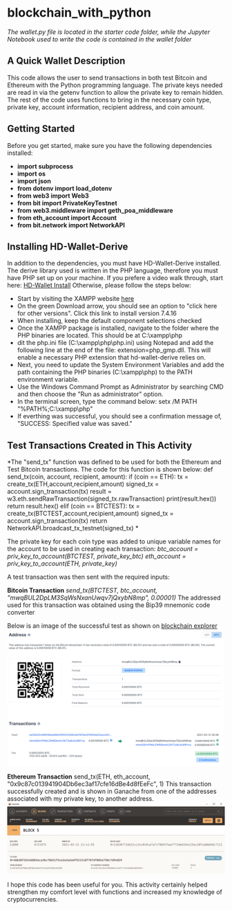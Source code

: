 # blockchain_with_python

*The wallet.py file is located in the starter code folder, while the Jupyter Notebook used to write the code is contained in the wallet folder*

## A Quick Wallet Description ##

This code allows the user to send transactions in both test Bitcoin and Ethereum with the Python programming language. The private keys needed are read in via the getenv function to allow the private key to remain hidden. The rest of the code uses functions to bring in the necessary coin type, private key, account information, recipient address, and coin amount. 

## Getting Started ##

Before you get started, make sure you have the following dependencies installed:
- **import subprocess**
- **import os**
- **import json**
- **from dotenv import load_dotenv**
- **from web3 import Web3**
- **from bit import PrivateKeyTestnet**
- **from web3.middleware import geth_poa_middleware**
- **from eth_account import Account**
- **from bit.network import NetworkAPI**

## Installing HD-Wallet-Derive ##

In addition to the dependencies, you must have HD-Wallet-Derive installed. The derive library used is written in the PHP language, therefore you must have PHP set up on your machine. 
If you prefere a video walk through, start here: [HD-Wallet Install](https://youtu.be/IvcZZaIEL_4) 
Otherwise, please follow the steps below:
- Start by visiting the XAMPP website [here](https://www.apachefriends.org/index.html)
- On the green Download arrow, you should see an option to "click here for other versions". Click this link to install version 7.4.16
- When installing, keep the default component selections checked
- Once the XAMPP package is installed, navigate to the folder where the PHP binaries are located. This should be at C:\xampp\php
- dit the php.ini file (C:\xampp\php\php.ini) using Notepad and add the following line at the end of the file: extension=php_gmp.dll. This will enable a necessary PHP extension that hd-wallet-derive relies on.
- Next, you need to update the System Environment Variables and add the path containing the PHP binaries (C:\xampp\php) to the PATH environment variable.
- Use the Windows Command Prompt as Administrator by searching CMD and then choose the "Run as administrator" option.
- In the terminal screen, type the command below:
setx /M PATH "%PATH%;C:\xampp\php"
- If everthing was successful, you should see a confirmation message of, "SUCCESS: Specified value was saved."

## Test Transactions Created in This Activity ##

*The "send_tx" function was defined to be used for both the Ethereum and Test Bitcoin transactions. The code for this function is shown below:
def send_tx(coin, account, recipient, amount):
    if (coin == ETH):
        tx = create_tx(ETH,account,recipient,amount)
        signed_tx = account.sign_transaction(tx)
        result = w3.eth.sendRawTransaction(signed_tx.rawTransaction)
        print(result.hex())
        return result.hex()
    elif (coin == BTCTEST):
        tx = create_tx(BTCTEST,account,recipient,amount)
        signed_tx = account.sign_transaction(tx)
        return NetworkAPI.broadcast_tx_testnet(signed_tx) *
        
The private key for each coin type was added to unique variable names for the account to be used in creating each transaction:
*btc_account = priv_key_to_account(BTCTEST, private_key_btc)*
*eth_account = priv_key_to_account(ETH, private_key)*
 
A test transaction was then sent with the required inputs:
 
**Bitcoin Transaction**
*send_tx(BTCTEST, btc_account, "mwqBUL2DpLM3SqWsNxanUwqv7jQxybN8mp", 0.00001)*
The addressed used for this transaction was obtained using the Bip39 mnemonic code converter

Below is an image of the successful test as shown on [blockchain explorer](https://www.blockchain.com/btc-testnet/address/mwqBUL2DpLM3SqWsNxanUwqv7jQxybN8mp)
![](https://github.com/alexgwise/blockchain_with_python/blob/main/Images/Confirmed%20Bitcoin%20transaction.PNG)

**Ethereum Transaction**
send_tx(ETH, eth_account, "0x9c87c013941904Db6ec3af17cfe16dBe4d8fEeFc", 1)
This transaction successfully created and is shown in Ganache from one of the addresses associated with my private key, to another address. 
![](https://github.com/alexgwise/blockchain_with_python/blob/main/Images/successful%20ETH%20transaction.PNG)
 
I hope this code has been useful for you. This activity certainly helped strengthen my comfort level with functions and increased my knowledge of cryptocurrencies.

